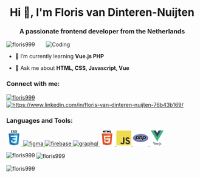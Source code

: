 <h1 align="center">Hi 👋, I'm Floris van Dinteren-Nuijten</h1>
<h3 align="center">A passionate frontend developer from the Netherlands</h3>
<img align="right" alt="Coding" width="400" src="https://images.pexels.com/photos/54101/magic-cube-cube-puzzle-play-54101.jpeg?auto=compress&cs=tinysrgb&w=1260&h=750&dpr=2"

<p align="left"> <img src="https://komarev.com/ghpvc/?username=floris999&label=Profile%20views&color=0e75b6&style=flat" alt="floris999" /> </p>

- 🌱 I’m currently learning **Vue.js PHP**

- 💬 Ask me about **HTML, CSS, Javascript, Vue**

<h3 align="left">Connect with me:</h3>
<p align="left">
<a href="https://codepen.io/floris999" target="blank"><img align="center" src="https://raw.githubusercontent.com/rahuldkjain/github-profile-readme-generator/master/src/images/icons/Social/codepen.svg" alt="floris999" height="30" width="40" /></a>
<a href="https://linkedin.com/in/https://www.linkedin.com/in/floris-van-dinteren-nuijten-76b43b169/" target="blank"><img align="center" src="https://raw.githubusercontent.com/rahuldkjain/github-profile-readme-generator/master/src/images/icons/Social/linked-in-alt.svg" alt="https://www.linkedin.com/in/floris-van-dinteren-nuijten-76b43b169/" height="30" width="40" /></a>
</p>

<h3 align="left">Languages and Tools:</h3>
<p align="left"> <a href="https://www.w3schools.com/css/" target="_blank" rel="noreferrer"> <img src="https://raw.githubusercontent.com/devicons/devicon/master/icons/css3/css3-original-wordmark.svg" alt="css3" width="40" height="40"/> </a> <a href="https://www.figma.com/" target="_blank" rel="noreferrer"> <img src="https://www.vectorlogo.zone/logos/figma/figma-icon.svg" alt="figma" width="40" height="40"/> </a> <a href="https://firebase.google.com/" target="_blank" rel="noreferrer"> <img src="https://www.vectorlogo.zone/logos/firebase/firebase-icon.svg" alt="firebase" width="40" height="40"/> </a> <a href="https://graphql.org" target="_blank" rel="noreferrer"> <img src="https://www.vectorlogo.zone/logos/graphql/graphql-icon.svg" alt="graphql" width="40" height="40"/> </a> <a href="https://www.w3.org/html/" target="_blank" rel="noreferrer"> <img src="https://raw.githubusercontent.com/devicons/devicon/master/icons/html5/html5-original-wordmark.svg" alt="html5" width="40" height="40"/> </a> <a href="https://developer.mozilla.org/en-US/docs/Web/JavaScript" target="_blank" rel="noreferrer"> <img src="https://raw.githubusercontent.com/devicons/devicon/master/icons/javascript/javascript-original.svg" alt="javascript" width="40" height="40"/> </a> <a href="https://www.php.net" target="_blank" rel="noreferrer"> <img src="https://raw.githubusercontent.com/devicons/devicon/master/icons/php/php-original.svg" alt="php" width="40" height="40"/> </a> <a href="https://vuejs.org/" target="_blank" rel="noreferrer"> <img src="https://raw.githubusercontent.com/devicons/devicon/master/icons/vuejs/vuejs-original-wordmark.svg" alt="vuejs" width="40" height="40"/> </a> </p>

<p><img align="left" src="https://github-readme-stats.vercel.app/api/top-langs?username=floris999&show_icons=true&locale=en&layout=compact" alt="floris999" /></p>

<p>&nbsp;<img align="center" src="https://github-readme-stats.vercel.app/api?username=floris999&show_icons=true&locale=en" alt="floris999" /></p>

<p><img align="center" src="https://github-readme-streak-stats.herokuapp.com/?user=floris999&" alt="floris999" /></p>
